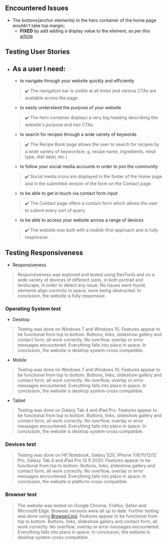 ## Encountered Issues
- The buttons(anchor elements) in the hero container of the home page wouldn't take top margin;
    - **FIXED** by add adding a display value to the element, as per this [article](https://css-tricks.com/forums/topic/anchor-tag-not-registering-margin-top/)

## Testing User Stories
- ## As a user I need:
    - to navigate through your website quickly and efficiently
    >:heavy_check_mark: The navigation bar is visible at all times and various CTAs are available across the page.
    - to easily understand the purpose of your website
    >:heavy_check_mark: The hero container displays a very big heading describing the website's purpose and two CTAs.
    - to search for recipes through a wide variety of keywords
    >:heavy_check_mark: The Recipe Book page allows the user to search for recipes by a wide variety of keywords(e. g. recipe name, ingredients, meal type, diet label, etc.)
    - to follow your social media accounts in order to join the community
    >:heavy_check_mark: Social media icons are displayed in the footer of the Home page and in the submitted version of the form on the Contact page.
    - to be able to get in touch via contact form input
    >:heavy_check_mark: The Contact page offers a contact form which allows the user to submit every sort of query.
    - to be able to access your website across a range of devices
    >:heavy_check_mark: The website was built with a mobile-first approach and is fully responsive.

## Testing Responsiveness
- Responsiveness

> Responsiveness was explored and tested using DevTools and on a wide variety of devices of different sizes, in both portrait and landscape, in order to detect any issue. No issues were found; elements align correctly in space, none being obstructed. In conclusion, the website is fully responsive.
 
### Operating System test
- Desktop
> Testing was done on Windows 7 and Windows 10. Features appear to be functional from top to bottom. Buttons, links, slideshow gallery and contact form, all work correctly. No overflow, overlay or error messages encountered. Everything falls into place in space. In conclusion, the website is desktop system-cross compatible.

- Mobile
> Testing was done on Windows 7 and Windows 10. Features appear to be functional from top to bottom. Buttons, links, slideshow gallery and contact form, all work correctly. No overflow, overlay or error messages encountered. Everything falls into place in space. In conclusion, the website is desktop system-cross compatible.

- Tablet
> Testing was done on Galaxy Tab 4 and iPad Pro. Features appear to be functional from top to bottom. Buttons, links, slideshow gallery and contact form, all work correctly. No overflow, overlay or error messages encountered. Everything falls into place in space. In conclusion, the website is desktop system-cross compatible.

### Devices test

 > Testing was done on HP Notebook, Galaxy S20, iPhone 7/8/11/12/12 Pro, Galaxy Tab 4 and iPad Pro 12.9 2020. Features appear to be functional from top to bottom. Buttons, links, slideshow gallery and contact form, all work correctly. No overflow, overlay or error messages encountered. Everything falls into place in space. In conclusion, the website is platform-cross compatible.

 ### Browser test

 > The website was tested on Google Chrome, Firefox, Safari and Microsoft Edge. Browser versions were all up to date. Further testing was done using [BrowserLing](https://www.browserling.com/). Features appear to be functional from top to bottom. Buttons, links, slideshow gallery and contact form, all work correctly. No overflow, overlay or error messages encountered. Everything falls into place in space. In conclusion, the website is desktop system-cross compatible.



